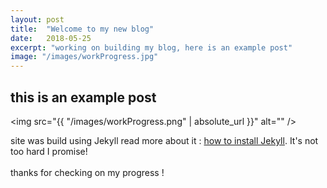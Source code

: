 ```yaml
---
layout: post
title:  "Welcome to my new blog"
date:   2018-05-25
excerpt: "working on building my blog, here is an example post"
image: "/images/workProgress.jpg"
---
```


## this is an example post

<span class="image fit"><img src="{{ "/images/workProgress.png" | absolute_url }}" alt="" /></span>

site was build using Jekyll read more about it : [how to install Jekyll](https://jekyllrb.com/). It's not too hard I promise!
<br><br>
thanks for checking on my progress !